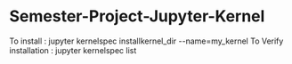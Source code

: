 # Semester-Project-Jupyter-Kernel
To install : jupyter kernelspec installkernel_dir --name=my_kernel
To Verify installation : jupyter kernelspec list
